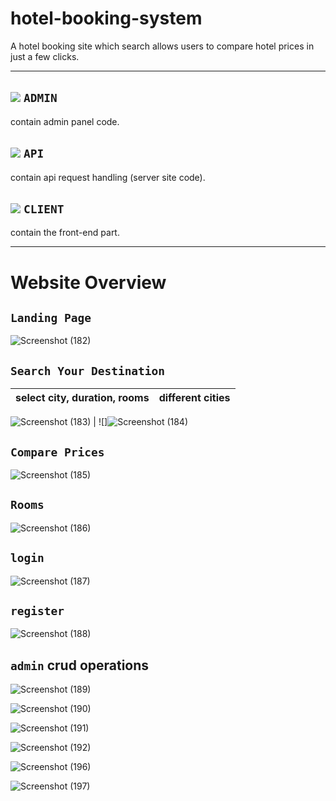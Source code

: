 # hotel-booking-system
A hotel booking site which search allows users to compare hotel prices in just a few clicks.




---
## ![](https://via.placeholder.com/15/f03c15/f03c15.png)   ``ADMIN ``
contain admin panel code.

## ![](https://via.placeholder.com/15/c5f015/c5f015.png) ``API ``
contain api request handling (server site code).

## ![](https://via.placeholder.com/15/1589F0/1589F0.png)  ``CLIENT``
contain the front-end part.

---
# Website Overview
## `Landing Page`
![Screenshot (182)](https://github.com/Shreejeshu/RedDoorz/assets/129499258/db6eb614-ba84-409f-ab8b-4d76c11926a8)



## `Search Your Destination`
  select city, duration, rooms         |  different cities
:-------------------------:|:-------------------------:

![Screenshot (183)](https://github.com/Shreejeshu/RedDoorz/assets/129499258/a8c9446f-1fda-450b-9959-b2b1d496c72c) | ![]![Screenshot (184)](https://github.com/Shreejeshu/RedDoorz/assets/129499258/250a6388-5a5c-4cc6-996a-aa43392006ed)

## `Compare Prices`
![Screenshot (185)](https://github.com/Shreejeshu/RedDoorz/assets/129499258/bded0688-6316-4918-81a4-c04f427e8768)
## `Rooms`
![Screenshot (186)](https://github.com/Shreejeshu/RedDoorz/assets/129499258/5cb8fd4c-a3c3-4e28-b12e-ff7f41dd0319)

## `login`
![Screenshot (187)](https://github.com/Shreejeshu/RedDoorz/assets/129499258/5304f91a-5047-4f8f-b0be-1d7419130a73)

## `register`

![Screenshot (188)](https://github.com/Shreejeshu/RedDoorz/assets/129499258/3a2cb3e7-8dd5-4015-8feb-8ee1281810b6)

## `admin` crud operations
![Screenshot (189)](https://github.com/Shreejeshu/RedDoorz/assets/129499258/352f6cc0-f190-46e8-8e76-a875d999eaa3)

![Screenshot (190)](https://github.com/Shreejeshu/RedDoorz/assets/129499258/49cf6c4e-adf8-4392-a16d-aa509e53dcc7)

![Screenshot (191)](https://github.com/Shreejeshu/RedDoorz/assets/129499258/726134f4-9acd-4b41-af36-2cbfe430862c)


![Screenshot (192)](https://github.com/Shreejeshu/RedDoorz/assets/129499258/b486bbaa-b5dd-4738-9747-13499250cfce)

![Screenshot (196)](https://github.com/Shreejeshu/RedDoorz/assets/129499258/029e50f1-f439-4080-911e-fb1e8a811a4a)

![Screenshot (197)](https://github.com/Shreejeshu/RedDoorz/assets/129499258/eac5fc0e-c913-4648-8ecb-2b39cd32b066)

